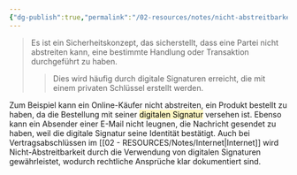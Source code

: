 ```yaml
---
{"dg-publish":true,"permalink":"/02-resources/notes/nicht-abstreitbarkeit/","tags":["it-sicherheit"],"updated":"2024-10-06T12:09:37.000+02:00"}
---
```


>Es ist ein Sicherheitskonzept, das sicherstellt, dass eine Partei nicht abstreiten kann, eine bestimmte Handlung oder Transaktion durchgeführt zu haben.
>>Dies wird häufig durch digitale Signaturen erreicht, die mit einem privaten Schlüssel erstellt werden. 

Zum Beispiel kann ein Online-Käufer nicht abstreiten, ein Produkt bestellt zu haben, da die Bestellung mit seiner <mark style="background: #FFF3A3A6;">digitalen Signatur</mark> versehen ist. Ebenso kann ein Absender einer E-Mail nicht leugnen, die Nachricht gesendet zu haben, weil die digitale Signatur seine Identität bestätigt. Auch bei Vertragsabschlüssen im [[02 - RESOURCES/Notes/Internet\|Internet]] wird Nicht-Abstreitbarkeit durch die Verwendung von digitalen Signaturen gewährleistet, wodurch rechtliche Ansprüche klar dokumentiert sind.